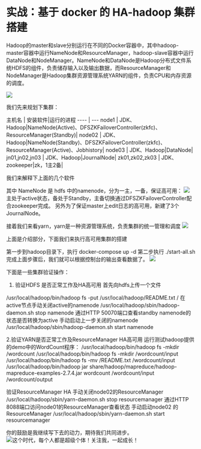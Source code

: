 # 实战：基于 docker 的 HA-hadoop 集群搭建 


Hadoop的master和slave分别运行在不同的Docker容器中，其中hadoop-master容器中运行NameNode和ResourceManager，hadoop-slave容器中运行DataNode和NodeManager。NameNode和DataNode是Hadoop分布式文件系统HDFS的组件，负责储存输入以及输出数据，而ResourceManager和NodeManager是Hadoop集群资源管理系统YARN的组件，负责CPU和内存资源的调度。

![][1]

我们先来规划下集群：

主机名 | 安装软件|运行的进程
---- | ---
node1 | JDK、Hadoop|NameNode(Active)、DFSZKFailoverController(zkfc)、ResourceManager(Standby)|
node02 |  JDK、Hadoop|NameNode(Standby)、DFSZKFailoverController(zkfc)、ResourceManager(Active)、Jobhistory|
node03 | JDK、Hadoop|DataNode|
jn01,jn02,jn03 | JDK、Hadoop|JournalNode|
zk01,zk02,zk03 | JDK、zookeeper|zk，1主2备|



我们来解释下上面的几个软件

其中 NameNode 是 hdfs 中的namenode，分为一主，一备，保证高可用：
![][2]
主处于active状态，备处于Standby，主备切换通过DFSZKFailoverController配合zookeeper完成。
另外为了保证master上edit日志的高可用，新建了3个JournalNode。


接着我们来看yarn，yarn是一种资源管理系统，负责集群的统一管理和调度
![][3]

上面是介绍部分，下面我们来执行高可用集群的搭建

第一步到hadoop目录下，执行 docker-compose up -d
第二步执行 ./start-all.sh
完成上面步骤后，我们就可以根据控制台的输出查看数据了。
![][4]

下面是一些集群验证操作：
1. 验证HDFS 是否正常工作及HA高可用
首先向hdfs上传一个文件

/usr/local/hadoop/bin/hadoop fs -put /usr/local/hadoop/README.txt /
在active节点手动关闭active的namenode
/usr/local/hadoop/sbin/hadoop-daemon.sh stop namenode
通过HTTP 50070端口查看standby namenode的状态是否转换为active
手动启动上一步关闭的namenode
/usr/local/hadoop/sbin/hadoop-daemon.sh start namenode

2.验证YARN是否正常工作及ResourceManager HA高可用
运行测试hadoop提供的demo中的WordCount程序：
/usr/local/hadoop/bin/hadoop fs -mkdir /wordcount
/usr/local/hadoop/bin/hadoop fs -mkdir /wordcount/input 
/usr/local/hadoop/bin/hadoop fs -mv /README.txt /wordcount/input 
/usr/local/hadoop/bin/hadoop jar share/hadoop/mapreduce/hadoop-mapreduce-examples-2.7.4.jar wordcount /wordcount/input  /wordcount/output

验证ResourceManager HA
手动关闭node02的ResourceManager
/usr/local/hadoop/sbin/yarn-daemon.sh stop resourcemanager
通过HTTP 8088端口访问node01的ResourceManager查看状态
手动启动node02 的ResourceManager
/usr/local/hadoop/sbin/yarn-daemon.sh start resourcemanager


你的鼓励是我继续写下去的动力，期待我们共同进步。
![这个时代，每个人都是超级个体！关注我，一起成长！](http://static.zybuluo.com/zhuanxu/o9t7bhgndmoi3j1ixxs5ut94/image_1c26b9c97dlfsta1144rno18o47j.png)

  [1]: http://static.zybuluo.com/zhuanxu/1sxvplw23t6kk7p7tclo10ya/image_1c9gl8pog18jr1fvd1e7ne7eslp.png
  [2]: http://static.zybuluo.com/zhuanxu/talmkgfoj7v5aulkh1u9sd92/image_1c9gq72st13jnfrf2aivlf14hf16.png
  [3]: http://static.zybuluo.com/zhuanxu/vyan5z805v42aa85z3mej9cz/image_1c9m0lmuhlmh1s401daf2kat9e9.png
  [4]: http://static.zybuluo.com/zhuanxu/ikqunx1dqz4o1rkc8ov0a7v9/image_1c9m1ebnh6hmi641ord1oa71es1m.png